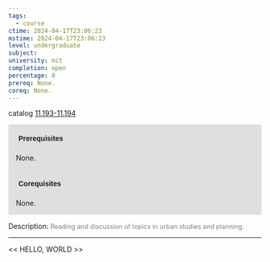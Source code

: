 ```yaml
---
tags:
  - course
ctime: 2024-04-17T23:06:23
mstime: 2024-04-17T23:06:23
level: undergraduate
subject: 
university: mit
completion: open
percentage: 0
prereq: None.
coreq: None.
---
```


catalog [11.193-11.194](http://student.mit.edu/catalog/m11a.html#11.194)

<span style="display: block; padding: 15px; background-color: rgb(100, 100, 100, 0.2);"><font id="m_prereq695_0" style="display: block; font-family: Arial, sans-serif; font-weight: bold; padding: 5px">Prerequisites</font><br><span id="prereq695_0">None.</span></span>
<span style="display: block; padding: 15px; background-color: rgb(100, 100, 100, 0.2);"><font id="m_coreq695_0" style="display: block; font-family: Arial, sans-serif; font-weight: bold; padding: 5px">Corequisites</font><br><span id="coreq695_0">None.</span></span>

<font style="">Description:</font>
<font style="color: grey; font-size: 0.8rem;">Reading and discussion of topics in urban studies and planning.</font>



---

<< HELLO, WORLD >>
